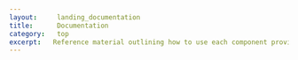 ```yaml
---
layout:     landing_documentation
title:      Documentation
category:   top
excerpt:   Reference material outlining how to use each component provided by the plugin along with examples of their application
---
```


